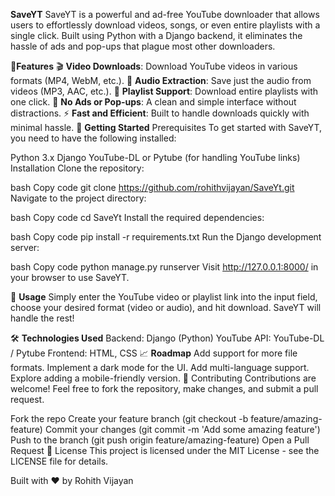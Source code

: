 **SaveYT**
SaveYT is a powerful and ad-free YouTube downloader that allows users to effortlessly download videos, songs, or even entire playlists with a single click. Built using Python with a Django backend, it eliminates the hassle of ads and pop-ups that plague most other downloaders.

🌟**Features**
🎬 **Video Downloads**: Download YouTube videos in various formats (MP4, WebM, etc.).
🎵 **Audio Extraction**: Save just the audio from videos (MP3, AAC, etc.).
📂 **Playlist Support**: Download entire playlists with one click.
🚫 **No Ads or Pop-ups**: A clean and simple interface without distractions.
⚡ **Fast and Efficient**: Built to handle downloads quickly with minimal hassle.
🚀 **Getting Started**
Prerequisites
To get started with SaveYT, you need to have the following installed:

Python 3.x
Django
YouTube-DL or Pytube (for handling YouTube links)
Installation
Clone the repository:

bash
Copy code
git clone https://github.com/rohithvijayan/SaveYt.git
Navigate to the project directory:

bash
Copy code
cd SaveYt
Install the required dependencies:

bash
Copy code
pip install -r requirements.txt
Run the Django development server:

bash
Copy code
python manage.py runserver
Visit http://127.0.0.1:8000/ in your browser to use SaveYT.

🔧 **Usage**
Simply enter the YouTube video or playlist link into the input field, choose your desired format (video or audio), and hit download. SaveYT will handle the rest!

🛠️ **Technologies Used**
Backend: Django (Python)
YouTube API: YouTube-DL / Pytube
Frontend: HTML, CSS
📈 **Roadmap**
 Add support for more file formats.
 Implement a dark mode for the UI.
 Add multi-language support.
 Explore adding a mobile-friendly version.
🤝 Contributing
Contributions are welcome! Feel free to fork the repository, make changes, and submit a pull request.

Fork the repo
Create your feature branch (git checkout -b feature/amazing-feature)
Commit your changes (git commit -m 'Add some amazing feature')
Push to the branch (git push origin feature/amazing-feature)
Open a Pull Request
📜 License
This project is licensed under the MIT License - see the LICENSE file for details.

Built with ❤️ by Rohith Vijayan
